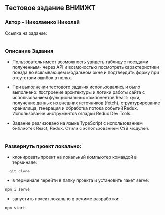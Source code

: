 ## Тестовое задание ВНИИЖТ

### Автор - Николаенко Николай

Ссылка на задание:
</br></br>

### Описание Задания

- Пользователь имеет возможность увидеть таблицу с поездами полученными через API и возмоностью посмотреть характеристики поезда во всплывающем модальном окне и подтвердить форму при отсутствии ошибок в полях.

- При выполнении тестового задания использовались и было выполнено:
  построение архитектуры и логики работы сайта с использованием функциональных компонентов React: хуки, получение данных из внешних источников (fetch), структурирование хранилища, генерация и обработка потока событий Redux.
  Использование инструментов отладки Redux Dev Tools.

- Задание реализовано на языке TypeScript с использованием библиотек React, Redux. Стили с использованием CSS модулей.
  </br></br>

### Развернуть проект локально:

- клонировать проект на локальный компьютер командой в терминале:

```
  git clone
```

- в терминале перейти в папку проекта и установить пакет serve:

```
npm i serve
```

- запустить проект локально в режиме разработки:

```
npm start
```
